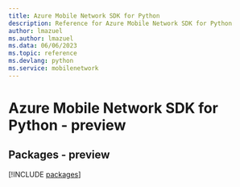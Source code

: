 ```yaml
---
title: Azure Mobile Network SDK for Python
description: Reference for Azure Mobile Network SDK for Python
author: lmazuel
ms.author: lmazuel
ms.data: 06/06/2023
ms.topic: reference
ms.devlang: python
ms.service: mobilenetwork
---
```

# Azure Mobile Network SDK for Python - preview
## Packages - preview
[!INCLUDE [packages](mobile-network-index.md)]